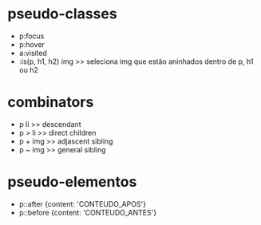 # pseudo-classes
- p:focus
- p:hover
- a:visited
- :is(p, h1, h2) img >> seleciona img que estão aninhados dentro de p, h1 ou h2

# combinators
- p li >> descendant
- p > li >> direct children
- p + img >> adjascent sibling
- p ~ img >> general sibling

# pseudo-elementos 
- p::after {content: 'CONTEUDO_APOS'}
- p::before {content: 'CONTEUDO_ANTES'}